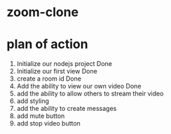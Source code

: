 # zoom-clone
# plan of action 
1. Initialize  our nodejs project   Done
2. Initialize  our first view   Done
3. create a room id   Done
4. Add the ability to view our own video Done
5. add the ability to allow others to stream their video  
6. add styling 
7. add the ability to create messages
8. add mute button 
9. add stop video button